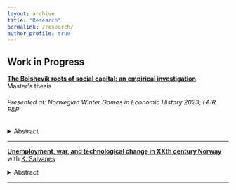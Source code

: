 ```yaml
---
layout: archive
title: "Research"
permalink: /research/
author_profile: true
---
```


## Work in Progress

[**The Bolshevik roots of social capital: an empirical investigation**](/files/redscare_Italy_Cervellera.pdf) <br>
Master's thesis

###### Presented at: Norwegian Winter Games in Economic History 2023; FAIR P&P


  <details>
    <summary> Abstract </summary>
This paper investigates the long-term effects of the Red Scare on social capital in Italy. The Red Biennium (1919-20) instigated significant revolutionary threat and political mobilization, introducing social struggle to previously inactive areas in the country. 
    Drawing on war casualties as a source of exogenous variation, I show that the revolutionary threat during the Italian Red Biennium led to a sizeable decrease in social capital within the length of a generation, with limited evidence of long-term effects. The impact varies and is positive in regions mobilizing for the first time in their history during the Red Biennium, as documented by historical accounts. 
    I suggest evidence in favour of the role of polarization and the subsequent political violence.
  </details> 
    
---

[**Unemployment, war, and technological change in XXth century Norway**]() <br>
with [K. Salvanes](https://sites.google.com/view/kjellsalvanes)


  <details>
    <summary> Abstract </summary>
    
  </details> 
    
---
